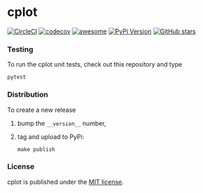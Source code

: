 # cplot

[![CircleCI](https://img.shields.io/circleci/project/github/nschloe/cplot/master.svg)](https://circleci.com/gh/nschloe/cplot/tree/master)
[![codecov](https://img.shields.io/codecov/c/github/nschloe/cplot.svg)](https://codecov.io/gh/nschloe/cplot)
[![awesome](https://img.shields.io/badge/awesome-yes-brightgreen.svg)](https://img.shields.io/badge/awesome-yes-brightgreen.svg)
[![PyPi Version](https://img.shields.io/pypi/v/cplot.svg)](https://pypi.python.org/pypi/cplot)
[![GitHub stars](https://img.shields.io/github/stars/nschloe/cplot.svg?style=social&label=Stars)](https://github.com/nschloe/cplot)


### Testing

To run the cplot unit tests, check out this repository and type
```
pytest
```

### Distribution

To create a new release

1. bump the `__version__` number,

2. tag and upload to PyPi:
    ```
    make publish
    ```

### License

cplot is published under the [MIT license](https://en.wikipedia.org/wiki/MIT_License).
